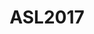 ---
logo: images/Live/ASL2017.jpg
title: ASL2017
subTitle: SOS团女子组的团舞+茅原实里演唱《雪、无音、窓辺にて》

category: Live

hasResource: true
downloadList:
  - intro: 雪无音
    size: 20.5MB
    link: https://pan.baidu.com/s/1gmRZZo-tEoVlTtkRpMHHrQ
  - intro: 团舞
    size: 7.7MB
    link: https://pan.baidu.com/s/1gmRZZo-tEoVlTtkRpMHHrQ
  - intro: 云盘 提取码:yjjt
    size: 
    link: https://pan.baidu.com/s/1gmRZZo-tEoVlTtkRpMHHrQ

downloadContent: |
  SOS团女子组的团舞+茅原实里演唱《雪、无音、窓辺にて》<br>
  PS：该资源中的团舞并非完整版，如果你拥有完整版资源，也可向我们提交反馈
---
